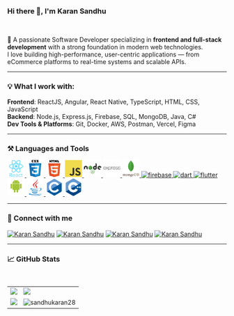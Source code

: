### Hi there 👋, I'm Karan Sandhu

<br/>

🚀 A passionate Software Developer specializing in **frontend and full-stack development** with a strong foundation in modern web technologies.  
I love building high-performance, user-centric applications — from eCommerce platforms to real-time systems and scalable APIs.

<hr/>

### 💡 What I work with:

**Frontend**: ReactJS, Angular, React Native, TypeScript, HTML, CSS, JavaScript  
**Backend**: Node.js, Express.js, Firebase, SQL, MongoDB, Java, C#  
**Dev Tools & Platforms**: Git, Docker, AWS, Postman, Vercel, Figma

---

### ⚒️ Languages and Tools

<p align="left"> 
  <a href="https://reactjs.org/" target="_blank" rel="noreferrer"> 
    <img src="https://raw.githubusercontent.com/devicons/devicon/master/icons/react/react-original-wordmark.svg" alt="react" width="40" height="40"/> 
  </a> 
  <a href="https://www.w3schools.com/css/" target="_blank" rel="noreferrer"> 
    <img src="https://raw.githubusercontent.com/devicons/devicon/master/icons/css3/css3-original-wordmark.svg" alt="css3" width="40" height="40"/> 
  </a> 
  <a href="https://www.w3.org/html/" target="_blank" rel="noreferrer"> 
    <img src="https://raw.githubusercontent.com/devicons/devicon/master/icons/html5/html5-original-wordmark.svg" alt="html5" width="40" height="40"/> 
  </a> 
  <a href="https://developer.mozilla.org/en-US/docs/Web/JavaScript" target="_blank" rel="noreferrer"> 
    <img src="https://raw.githubusercontent.com/devicons/devicon/master/icons/javascript/javascript-original.svg" alt="javascript" width="40" height="40"/> 
  </a> 
  <a href="https://nodejs.org" target="_blank" rel="noreferrer"> 
    <img src="https://raw.githubusercontent.com/devicons/devicon/master/icons/nodejs/nodejs-original-wordmark.svg" alt="nodejs" width="40" height="40"/> 
  </a> 
  <a href="https://expressjs.com" target="_blank" rel="noreferrer"> 
    <img src="https://raw.githubusercontent.com/devicons/devicon/master/icons/express/express-original-wordmark.svg" alt="express" width="40" height="40"/> 
  </a> 
  <a href="https://mongodb.com/" target="_blank" rel="noreferrer"> 
    <img src="https://raw.githubusercontent.com/devicons/devicon/master/icons/mongodb/mongodb-original-wordmark.svg" alt="mongodb" width="40" height="40"/> 
  </a> 
  <a href="https://firebase.google.com/" target="_blank" rel="noreferrer"> 
    <img src="https://www.vectorlogo.zone/logos/firebase/firebase-icon.svg" alt="firebase" width="40" height="40"/> 
  </a> 
  <a href="https://dart.dev" target="_blank" rel="noreferrer"> 
    <img src="https://www.vectorlogo.zone/logos/dartlang/dartlang-icon.svg" alt="dart" width="40" height="40"/> 
  </a> 
  <a href="https://flutter.dev" target="_blank" rel="noreferrer"> 
    <img src="https://www.vectorlogo.zone/logos/flutterio/flutterio-icon.svg" alt="flutter" width="40" height="40"/> 
  </a> 
  <a href="https://developer.android.com" target="_blank" rel="noreferrer"> 
    <img src="https://raw.githubusercontent.com/devicons/devicon/master/icons/android/android-original-wordmark.svg" alt="android" width="40" height="40"/> 
  </a> 
  <a href="https://www.java.com" target="_blank" rel="noreferrer"> 
    <img src="https://raw.githubusercontent.com/devicons/devicon/master/icons/java/java-original.svg" alt="java" width="40" height="40"/> 
  </a> 
  <a href="https://www.cprogramming.com/" target="_blank" rel="noreferrer"> 
    <img src="https://raw.githubusercontent.com/devicons/devicon/master/icons/c/c-original.svg" alt="c" width="40" height="40"/> 
  </a> 
  <a href="https://www.w3schools.com/cpp/" target="_blank" rel="noreferrer"> 
    <img src="https://raw.githubusercontent.com/devicons/devicon/master/icons/cplusplus/cplusplus-original.svg" alt="cplusplus" width="40" height="40"/> 
  </a>
</p>

---

### 🤝 Connect with me

<p align="left">
<a href="https://www.linkedin.com/in/karan-sandhu28/" target="blank"><img align="center" src="https://raw.githubusercontent.com/rahuldkjain/github-profile-readme-generator/master/src/images/icons/Social/linked-in-alt.svg" alt="Karan Sandhu" height="30" width="40" /></a>
<a href="https://www.codechef.com/users/sandhukaran28" target="blank"><img align="center" src="https://cdn.jsdelivr.net/npm/simple-icons@3.1.0/icons/codechef.svg" alt="Karan Sandhu" height="30" width="40" /></a>
<a href="https://www.hackerrank.com/sandhukaran2821" target="blank"><img align="center" src="https://raw.githubusercontent.com/rahuldkjain/github-profile-readme-generator/master/src/images/icons/Social/hackerrank.svg" alt="Karan Sandhu" height="30" width="40" /></a>
<a href="https://leetcode.com/sandhukaran28/" target="blank"><img align="center" src="https://raw.githubusercontent.com/rahuldkjain/github-profile-readme-generator/master/src/images/icons/Social/leet-code.svg" alt="Karan Sandhu" height="30" width="40" /></a>
</p>

</p>

---

### 📈 GitHub Stats

<table width="100%">
  <tr>
    <td>
<img  height="180em"  src="https://github-readme-stats.vercel.app/api?username=sandhukaran28&show_icons=true&hide_border=true&theme=onedark"/> </td>
 <td> <img height="180em" src="https://github-readme-stats.vercel.app/api/top-langs/?username=sandhukaran28&show_icons=true&hide_border=true&layout=compact&langs_count=8&theme=onedark"/> </td></tr><br>
   <tr> <td> <img height="180em" src="https://github-profile-summary-cards.vercel.app/api/cards/profile-details?username=sandhukaran28&theme=dracula"></td>
     <td><img height="180rem" src="https://github-readme-streak-stats.herokuapp.com/?user=sandhukaran28&theme=dracula" alt="sandhukaran28" /></td>
     
  </tr>
  </tr>
 <table>
